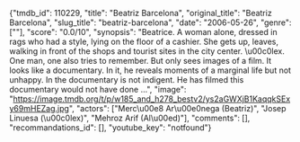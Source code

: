 {"tmdb_id": 110229, "title": "Beatriz Barcelona", "original_title": "Beatriz Barcelona", "slug_title": "beatriz-barcelona", "date": "2006-05-26", "genre": [""], "score": "0.0/10", "synopsis": "Beatrice. A woman alone, dressed in rags who had a style, lying on the floor of a cashier. She gets up, leaves, walking in front of the shops and tourist sites in the city center.  \u00c0lex. One man, one also tries to remember. But only sees images of a film. It looks like a documentary. In it, he reveals moments of a marginal life but not unhappy. In the documentary is not indigent.  He has filmed this documentary would not have done ...", "image": "https://image.tmdb.org/t/p/w185_and_h278_bestv2/ys2aGWXjB1KaqqkSExy69mHEZag.jpg", "actors": ["Merc\u00e8 Ar\u00e0nega (Beatriz)", "Josep Linuesa (\u00c0lex)", "Mehroz Arif (Al\u00ed)"], "comments": [], "recommandations_id": [], "youtube_key": "notfound"}